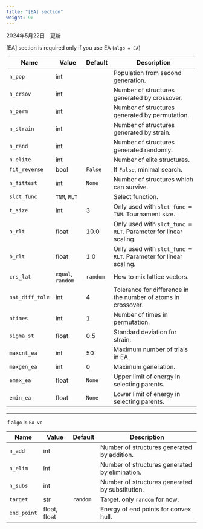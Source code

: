 ```yaml
---
title: "[EA] section"
weight: 90
---
```


2024年5月22日　更新

[EA] section is required only if you use EA (`algo = EA`)

| Name | Value | Default | Description |
| ---- | ----- | ------- | ----------- |
| `n_pop`   | int |  | Population from second generation.  |
| `n_crsov` | int |  | Number of structures generated by crossover. |
| `n_perm`  | int |  | Number of structures generated by permutation. |
| `n_strain`  | int |  | Number of structures generated by strain. |
| `n_rand`  | int |  | Number of structures generated randomly. |
| `n_elite` | int |  | Number of elite structures. |
| `fit_reverse` | bool | `False`  | If `False`, minimal search. |
| `n_fittest` | int | `None`  | Number of structures which can survive. |
| `slct_func` | `TNM`, `RLT` |  | Select function. |
| `t_size` | int  | 3 | Only used with `slct_func = TNM`. Tournament size. |
| `a_rlt` | float | 10.0 | Only used with `slct_func = RLT`. Parameter for linear scaling.  |
| `b_rlt` | float | 1.0 | Only used with `slct_func = RLT`. Parameter for linear scaling.  |
| `crs_lat` | `equal`, `random` | `random` | How to mix lattice vectors. |
| `nat_diff_tole` | int | 4  | Tolerance for difference in the number of atoms in crossover. |
| `ntimes` | int  | 1 | Number of times in permutation. |
| `sigma_st` | float  | 0.5 | Standard deviation for strain. |
| `maxcnt_ea` | int | 50 | Maximum number of trials in EA. |
| `maxgen_ea` | int | 0 | Maximum generation. |
| `emax_ea` | float | `None` | Upper limit of energy in selecting parents. |
| `emin_ea` | float | `None` | Lower limit of energy in selecting parents. |

-----------

if `algo` is `EA-vc`

| Name | Value | Default | Description |
| ---- | ----- | ------- | ----------- |
| `n_add`   | int |  | Number of structures generated by addition.  |
| `n_elim` | int |  | Number of structures generated by elimination. |
| `n_subs`  | int |  | Number of structures generated by substitution. |
| `target`  | str | `random` | Target. only `random` for now.  |
| `end_point`  | float, float |  | Energy of end points for convex hull.  |